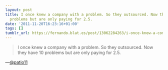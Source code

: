 ```yaml
---
layout: post
title: I once knew a company with a problem. So they outsourced. Now they have 10
  problems but are only paying for 2.5.
date: '2011-11-20T16:23:16+01:00'
tags: []
tumblr_url: https://fernando.blat.es/post/13062284263/i-once-knew-a-company-with-a-problem-so-they
---
```

> I once knew a company with a problem. So they outsourced. Now they have 10 problems but are only paying for 2.5.

—[@patio11](https://twitter.com/#!/patio11/status/137300871401840640)
